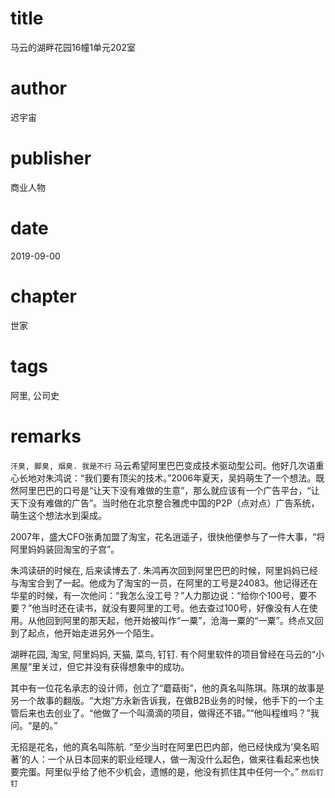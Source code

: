 # title
马云的湖畔花园16幢1单元202室

# author
迟宇宙

# publisher
商业人物

# date
2019-09-00

# chapter
世家

# tags
阿里, 公司史

# remarks

`汗臭, 脚臭, 烟臭. 我是不行`
马云希望阿里巴巴变成技术驱动型公司。他好几次语重心长地对朱鸿说：“我们要有顶尖的技术。”2006年夏天，吴妈萌生了一个想法。既然阿里巴巴的口号是“让天下没有难做的生意”，那么就应该有一个广告平台，“让天下没有难做的广告”。当时他在北京整合雅虎中国的P2P（点对点）广告系统，萌生这个想法水到渠成。

2007年，盛大CFO张勇加盟了淘宝，花名逍遥子，很快他便参与了一件大事，“将阿里妈妈装回淘宝的子宫”。

朱鸿读研的时候在, 后来读博去了. 朱鸿再次回到阿里巴巴的时候，阿里妈妈已经与淘宝合到了一起。他成为了淘宝的一员，在阿里的工号是24083。他记得还在华星的时候，有一次他问：“我怎么没工号？”人力那边说：“给你个100号，要不要？”他当时还在读书，就没有要阿里的工号。他去查过100号，好像没有人在使用。从他回到阿里的那天起，他开始被叫作“一粟”，沧海一粟的“一粟”。终点又回到了起点，他开始走进另外一个陌生。

 湖畔花园, 淘宝, 阿里妈妈, 天猫, 菜鸟, 钉钉. 有个阿里软件的项目曾经在马云的“小黑屋”里关过，但它并没有获得想象中的成功。

 其中有一位花名承志的设计师，创立了“蘑菇街”，他的真名叫陈琪。陈琪的故事是另一个故事的翻版。“大炮”方永新告诉我，在做B2B业务的时候，他手下的一个主管后来也去创业了。“他做了一个叫滴滴的项目，做得还不错。”“他叫程维吗？”我问。“是的。”

无招是花名，他的真名叫陈航. “至少当时在阿里巴巴内部，他已经快成为‘臭名昭著’的人：一个从日本回来的职业经理人，做一淘没什么起色，做来往看起来也快要完蛋。阿里似乎给了他不少机会，遗憾的是，他没有抓住其中任何一个。” `然后钉钉`
